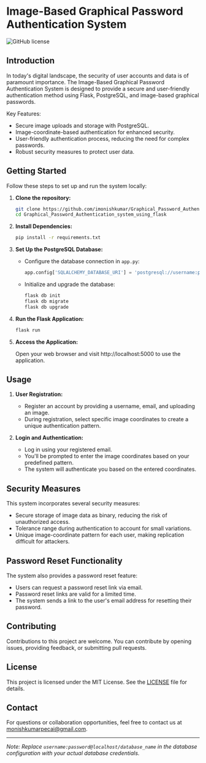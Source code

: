 # Image-Based Graphical Password Authentication System

![GitHub license](https://img.shields.io/badge/license-MIT-blue.svg)

## Introduction

In today's digital landscape, the security of user accounts and data is of paramount importance. The Image-Based Graphical Password Authentication System is designed to provide a secure and user-friendly authentication method using Flask, PostgreSQL, and image-based graphical passwords.

Key Features:

- Secure image uploads and storage with PostgreSQL.
- Image-coordinate-based authentication for enhanced security.
- User-friendly authentication process, reducing the need for complex passwords.
- Robust security measures to protect user data.

## Getting Started

Follow these steps to set up and run the system locally:

1. **Clone the repository:**

   ```bash
   git clone https://github.com/imonishkumar/Graphical_Password_Authentication_system_using_flask
   cd Graphical_Password_Authentication_system_using_flask
   ```

2. **Install Dependencies:**

   ```bash
   pip install -r requirements.txt
   ```

3. **Set Up the PostgreSQL Database:**

   - Configure the database connection in `app.py`:

     ```python
     app.config['SQLALCHEMY_DATABASE_URI'] = 'postgresql://username:password@localhost/database_name'
     ```

   - Initialize and upgrade the database:

     ```bash
     flask db init
     flask db migrate
     flask db upgrade
     ```

4. **Run the Flask Application:**

   ```bash
   flask run
   ```

5. **Access the Application:**

   Open your web browser and visit http://localhost:5000 to use the application.

## Usage

1. **User Registration:**

   - Register an account by providing a username, email, and uploading an image.
   - During registration, select specific image coordinates to create a unique authentication pattern.

2. **Login and Authentication:**

   - Log in using your registered email.
   - You'll be prompted to enter the image coordinates based on your predefined pattern.
   - The system will authenticate you based on the entered coordinates.

## Security Measures

This system incorporates several security measures:

- Secure storage of image data as binary, reducing the risk of unauthorized access.
- Tolerance range during authentication to account for small variations.
- Unique image-coordinate pattern for each user, making replication difficult for attackers.

## Password Reset Functionality

The system also provides a password reset feature:

- Users can request a password reset link via email.
- Password reset links are valid for a limited time.
- The system sends a link to the user's email address for resetting their password.

## Contributing

Contributions to this project are welcome. You can contribute by opening issues, providing feedback, or submitting pull requests.

## License

This project is licensed under the MIT License. See the [LICENSE](LICENSE) file for details.

## Contact

For questions or collaboration opportunities, feel free to contact us at monishkumarpecai@gmail.com.

---

*Note: Replace `username:password@localhost/database_name` in the database configuration with your actual database credentials.*
```
